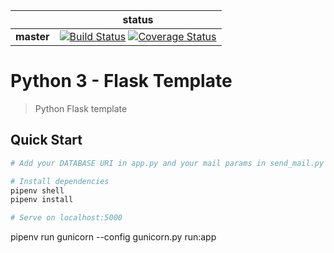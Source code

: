|             | status |
|-------------|------------|
| **master** | [![Build Status](https://travis-ci.org/juancra264/flask_template.svg?branch=master)](https://travis-ci.org/juancra264/flask_template) [![Coverage Status](https://coveralls.io/repos/github/juancra264/flask_template/badge.svg?branch=master)](https://coveralls.io/github/juancra264/flask_template?branch=master)

# Python 3 - Flask Template

> Python Flask template

## Quick Start

```bash
# Add your DATABASE URI in app.py and your mail params in send_mail.py

# Install dependencies
pipenv shell
pipenv install

# Serve on localhost:5000

```
pipenv run gunicorn --config gunicorn.py run:app